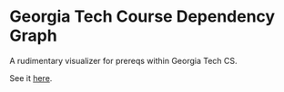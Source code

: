 # Georgia Tech Course Dependency Graph

A rudimentary visualizer for prereqs within Georgia Tech CS.

See it [here](https://andrew-healey.github.io/gatech-dep-graph).
